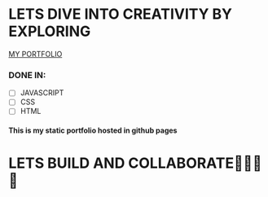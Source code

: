 # LETS DIVE INTO CREATIVITY BY EXPLORING
[MY PORTFOLIO](https://brandon-isaac.github.io/My-Portfolio/)

### DONE IN:
- [ ] JAVASCRIPT
- [ ] CSS
- [ ] HTML

#### This is my static portfolio hosted in github pages

# LETS BUILD AND COLLABORATE🎇🎉🎉🎉
